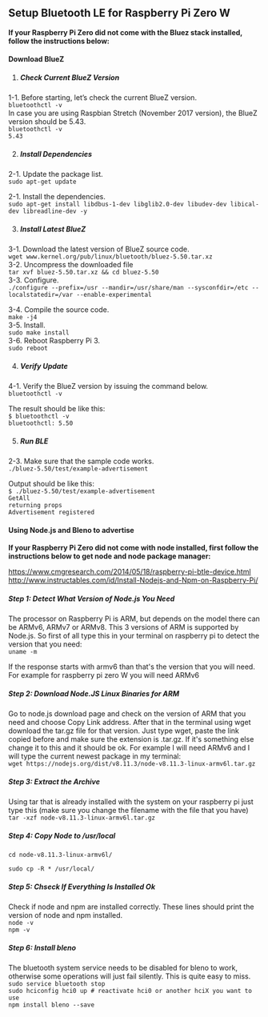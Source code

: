 ## Setup Bluetooth LE for Raspberry Pi Zero W

**If your Raspberry Pi Zero did not come with the Bluez stack installed, follow the instructions below:**  

#### Download BlueZ

1. ##### Check Current BlueZ Version

  1-1. Before starting, let’s check the current BlueZ version.  
  `bluetoothctl -v`  
  In case you are using Raspbian Stretch (November 2017 version), the BlueZ version should be 5.43.  
  `bluetoothctl -v`  
  `5.43  `

  

2. ##### Install Dependencies

  2-1. Update the package list.  
  `sudo apt-get update  `

  2-1. Install the dependencies.  
  `sudo apt-get install libdbus-1-dev libglib2.0-dev libudev-dev libical-dev libreadline-dev -y  `

  

3. ##### Install Latest BlueZ

  3-1. Download the latest version of BlueZ source code.  
  `wget www.kernel.org/pub/linux/bluetooth/bluez-5.50.tar.xz  `  
  3-2. Uncompress the downloaded file  
  `tar xvf bluez-5.50.tar.xz && cd bluez-5.50`  
  3-3. Configure.  
  `./configure --prefix=/usr --mandir=/usr/share/man --sysconfdir=/etc --localstatedir=/var --enable-experimental`    

  3-4. Compile the source code.  
  `make -j4  `  
  3-5. Install.  
  `sudo make install`  
  3-6. Reboot Raspberry Pi 3.  
  `sudo reboot  `

  

4. ##### Verify Update

  4-1. Verify the BlueZ version by issuing the command below.  
  ``bluetoothctl -v``    

  The result should be like this:  
  `$ bluetoothctl -v`  
  `bluetoothctl: 5.50`  

  

5. ##### Run BLE

  2-3. Make sure that the sample code works.   
  `./bluez-5.50/test/example-advertisement`  

  Output should be like this:  
  `$ ./bluez-5.50/test/example-advertisement`  
  `GetAll`  
  `returning props`  
  `Advertisement registered`  



#### Using Node.js and Bleno to advertise

**If your Raspberry Pi Zero did not come with node installed, first follow the instructions below to get node and node package manager:**  

https://www.cmgresearch.com/2014/05/18/raspberry-pi-btle-device.html  
http://www.instructables.com/id/Install-Nodejs-and-Npm-on-Raspberry-Pi/  

##### Step 1: Detect What Version of Node.js You Need

The processor on Raspberry Pi is ARM, but depends on the model there can be ARMv6, ARMv7 or ARMv8. This 3 versions of ARM is supported by Node.js.
So first of all type this in your terminal on raspberry pi to detect the version that you need:  
`uname -m`

If the response starts with armv6 than that's the version that you will need. For example for raspberry pi zero W you will need ARMv6

##### Step 2: Download Node.JS Linux Binaries for ARM

Go to node.js download page and check on the version of ARM that you need and choose Copy Link address.
After that in the terminal using wget download the tar.gz file for that version. Just type wget, paste the link copied before and make sure the extension is .tar.gz. If it's something else change it to this and it should be ok. For example I will need ARMv6 and I will type the current newest package in my terminal:  
`wget https://nodejs.org/dist/v8.11.3/node-v8.11.3-linux-armv6l.tar.gz`  

##### Step 3: Extract the Archive

Using tar that is already installed with the system on your raspberry pi just type this (make sure you change the filename with the file that you have)  
`tar -xzf node-v8.11.3-linux-armv6l.tar.gz`

##### Step 4: Copy Node to /usr/local

`cd node-v8.11.3-linux-armv6l/`  


`sudo cp -R * /usr/local/`  

##### Step 5: Chseck If Everything Is Installed Ok

Check if node and npm are installed correctly. These lines should print the version of node and npm installed.  
`node -v`  
`npm -v`



##### Step 6: Install bleno 

The bluetooth system service needs to be disabled for bleno to work, otherwise some operations will just fail silently. This is quite easy to miss.  
`sudo service bluetooth stop`  
`sudo hciconfig hci0 up # reactivate hci0 or another hciX you want to use`  
`npm install bleno --save`